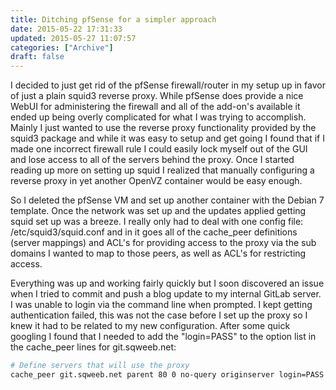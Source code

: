 ```yaml
---
title: Ditching pfSense for a simpler approach
date: 2015-05-22 17:31:33
updated: 2015-05-27 11:07:57
categories: ["Archive"]
draft: false
---
```


I decided to just get rid of the pfSense firewall/router in my setup up in favor of just a plain squid3 reverse proxy. While pfSense does provide a nice WebUI for administering the firewall and all of the add-on's available it ended up being overly complicated for what I was trying to accomplish. Mainly I just wanted to use the reverse proxy functionality provided by the squid3 package and while it was easy to setup and get going I found that if I made one incorrect firewall rule I could easily lock myself out of the GUI and lose access to all of the servers behind the proxy. Once I started reading up more on setting up squid I realized that manually configuring a reverse proxy in yet another OpenVZ container would be easy enough.

  So I deleted the pfSense VM and set up another container with the Debian 7 template. Once the network was set up and the updates applied getting squid set up was a breeze. I really only had to deal with one config file: /etc/squid3/squid.conf and in it goes all of the cache_peer definitions (server mappings) and ACL's for providing access to the proxy via the sub domains I wanted to map to those peers, as well as ACL's for restricting access.

  Everything was up and working fairly quickly but I soon discovered an issue when I tried to commit and push a blog update to my internal GitLab server. I was unable to login via the command line when prompted. I kept getting authentication failed, this was not the case before I set up the proxy so I knew it had to be related to my new configuration. After some quick googling I found that I needed to add the "login=PASS" to the option list in the cache_peer lines for git.sqweeb.net:

```bash
# Define servers that will use the proxy
cache_peer git.sqweeb.net parent 80 0 no-query originserver login=PASS name=git
```